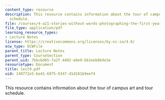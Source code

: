 ```yaml
---
content_type: resource
description: This resource contains information about the tour of campus art and tour
  schedule.
file: /courses/4-a21-stories-without-words-photographing-the-first-year-fall-2006/140772e5be4169759347d1d181b9eef4_lect9.pdf
file_type: application/pdf
learning_resource_types:
- Lecture Notes
license: https://creativecommons.org/licenses/by-nc-sa/4.0/
ocw_type: OCWFile
parent_title: Lecture Notes
parent_type: CourseSection
parent_uid: 7bbcbd65-7a2f-4402-e8e9-bb1eeb864e3e
resourcetype: Document
title: lect9.pdf
uid: 140772e5-be41-6975-9347-d1d181b9eef4
---
```

This resource contains information about the tour of campus art and tour schedule.